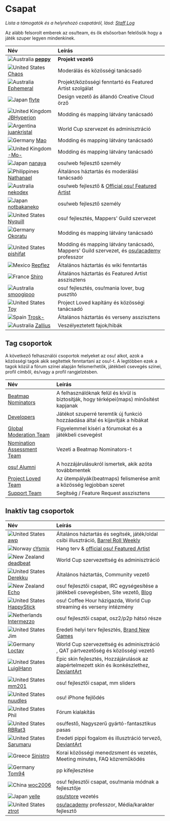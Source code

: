 # Csapat

*Lista a támogatók és a helyrehozó csapatáról, lásd: [Staff Log](/wiki/Staff_Log)*

Az alább felsorolt emberek az osu!team, és ők elsősorban felelősök hogy a játék szuper legyen mindenkinek.

| Név | Leírás |
| :-- | :-- |
| ![][flag_AU] **[peppy](https://osu.ppy.sh/users/2)** | **Projekt vezető** |
| ![][flag_US] [Chaos](https://osu.ppy.sh/users/2628870) | Moderálás és közösségi tanácsadó |
| ![][flag_AU] [Ephemeral](https://osu.ppy.sh/users/102335) | Projekt/közösségi fenntartó és Featured Artist szolgálat |
| ![][flag_JP] [flyte](https://osu.ppy.sh/users/3103765) | Design vezető ás állandó Creative Cloud örző |
| ![][flag_GB] [JBHyperion](https://osu.ppy.sh/users/4879508) | Modding és mapping látvány tanácsadó |
| ![][flag_AR] [juankristal](https://osu.ppy.sh/users/443656) | World Cup szervezet és adminisztráció |
| ![][flag_DE] [Mao](https://osu.ppy.sh/users/2204515) | Modding és mapping látvány tanácsadó |
| ![][flag_GB] [-Mo-](https://osu.ppy.sh/users/2202163) | Modding és mapping látvány tanácsadó |
| ![][flag_JP] [nanaya](https://osu.ppy.sh/users/2387883) | osu!web fejlesztő személy |
| ![][flag_PH] [Nathanael](https://osu.ppy.sh/users/2295078) | Általános háztartás és moderálási tanácsadó |
| ![][flag_AU] [nekodex](https://osu.ppy.sh/users/102) | osu!web fejlesztő & [Official osu! Featured Artist](https://osu.ppy.sh/beatmaps/artists/1) |
| ![][flag_JP] [notbakaneko](https://osu.ppy.sh/users/10751776) | osu!web fejlesztő személy |
| ![][flag_US] [Nyquill](https://osu.ppy.sh/users/682935) | osu! fejlesztés, Mappers' Guild szervezet |
| ![][flag_DE] [Okoratu](https://osu.ppy.sh/users/1623405) | Modding és mapping látvány tanácsadó |
| ![][flag_US] [pishifat](https://osu.ppy.sh/users/3178418) | Modding és mapping látvány tanácsadó, Mappers' Guild szervezet, és [osu!academy](/wiki/osu!academy)  professzor |
| ![][flag_MX] [Repflez](https://osu.ppy.sh/users/201392) | Általános háztartás és wiki fenntartás |
| ![][flag_FR] [Shiro](https://osu.ppy.sh/users/113005) | Általános háztartás és Featured Artist asszisztens |
| ![][flag_AU] [smoogipoo](https://osu.ppy.sh/users/1040328) | osu! fejlesztés, osu!mania lover, bug pusztító |
| ![][flag_US] [Toy](https://osu.ppy.sh/users/2757689) | Project Loved kapítány és közösségi tanácsadó |
| ![][flag_ES] [Trosk-](https://osu.ppy.sh/users/3469385) | Általános háztartás és verseny asszisztens |
| ![][flag_AU] [Zallius](https://osu.ppy.sh/users/55) | Veszélyeztetett fajok/hibák |

## Tag csoportok

A következő felhasználói csoportok melyeket az osu! alkot, azok a közösségi tagok akik segítettek fenntartani az osu!-t. A legtöbben ezek a tagok közül 
a fórum színei alapján felismerhetők, játékbeli csevegés színei, profil címből, és/vagy a profil rangjelzésben.

| Név | Leírás |
| :-- | :-- |
| [Beatmap Nominators](Beatmap_Nominators) | A felhasználóknak felül és kívül is biztosítják, hogy térképei(maps) minősítést kapjanak |
| [Developers](Developers) | Játékot szuperré teremtik új funkció hozzáadása által és kijavítják a hibákat |
| [Global Moderation Team](Global_Moderation_Team) | Figyelemmel kíséri a fórumokat és a játékbeli csevegést |
| [Nomination Assessment Team](Nomination_Assessment_Team) | Vezeti a Beatmap Nominators-t |
| [osu! Alumni](osu!_Alumni) | A hozzájárulásukról ismertek, akik azóta továbbmentek |
| [Project Loved Team](Project_Loved_Team) | Az ütempályák(beatmaps) felismerése amit a közösség legjobban szeret |
| [Support Team](Support_Team) | Segítség / Feature Request asszisztens |

## Inaktív tag csoportok

| Név | Leírás |
| :-- | :-- |
| ![][flag_US] [awp](https://osu.ppy.sh/users/2650) | Általános háztartás és segítsék, játék/oldal csibi illusztráció, [Barrel Roll Weekly](http://brw.twinkfish.com/) |
| ![][flag_NO] [cYsmix](https://osu.ppy.sh/users/272870) | Hang terv & [official osu! Featured Artist](https://osu.ppy.sh/beatmaps/artists/2) |
| ![][flag_NZ] [deadbeat](https://osu.ppy.sh/users/128370) | World Cup szervezettség és adminisztráció |
| ![][flag_US] [Derekku](https://osu.ppy.sh/users/91341) | Általános háztartás, Community vezető |
| ![][flag_NZ] [Echo](https://osu.ppy.sh/users/431) | osu! fejlesztői csapat, IRC egységesítése a játékbeli csevegésben, Site vezető, [Blog](http://blog.echo.sh/) |
| ![][flag_US] [HappyStick](https://osu.ppy.sh/users/256802) | osu! Coffee Hour házigazda, World Cup streaming és verseny intézmény |
| ![][flag_NL] [Intermezzo](https://osu.ppy.sh/users/136842) | osu! fejlesztői csapat, osz2/p2p hátsó része |
| ![][flag_US] Jim | Eredeti helyi terv fejlesztés, [Brand New Games](http://www.bravegamer.com/) |
| ![][flag_DE] [Loctav](https://osu.ppy.sh/users/71366) | World Cup szervezettség és adminisztráció , QAT pártvezetőség és közösségi vezető |
| ![][flag_US] [LuigiHann](https://osu.ppy.sh/users/1079) | Epic skin fejlesztés, Hozzájárulások az alapértelmezett skin és ikonkészlethez, [DeviantArt](https://luigihann.deviantart.com/) |
| ![][flag_US] [mm201](https://osu.ppy.sh/users/30655) | osu! fejlesztői csapat, mm sliders |
| ![][flag_US] [nuudles](https://osu.ppy.sh/users/21312) | osu! iPhone fejlődés |
| ![][flag_US] Phil | Fórum kialakítás |
| ![][flag_US] [RBRat3](https://osu.ppy.sh/users/307202) | osu!festő, Nagyszerű gyártó-fantasztikus pasas |
| ![][flag_US] [Sarumaru](https://osu.ppy.sh/users/9427) | Eredeti pippi fogalom és illusztráció tervező, [DeviantArt](https://sarumaru.deviantart.com/) |
| ![][flag_GR] [Sinistro](https://osu.ppy.sh/users/5530) | Korai közösségi menedzsment és vezetés, Meeting minutes, FAQ közreműködés |
| ![][flag_DE] [Tom94](https://osu.ppy.sh/users/1857058) | pp kifejlesztése |
| ![][flag_CN] [woc2006](https://osu.ppy.sh/users/1105845) | osu! fejlesztői csapat, osu!mania módnak a fejlesztője |
| ![][flag_JP] [yelle](https://osu.ppy.sh/users/4916903) | [osu!store](https://osu.ppy.sh/store/listing) vezetés |
| ![][flag_US] [ztrot](https://osu.ppy.sh/users/6347) | [osu!academy](/wiki/osu!academy) professzor, Média/karakter fejlesztő |

[flag_AR]: /wiki/shared/flag/AR.gif "Argentina"
[flag_AU]: /wiki/shared/flag/AU.gif "Australia"
[flag_DE]: /wiki/shared/flag/DE.gif "Germany"
[flag_ES]: /wiki/shared/flag/ES.gif "Spain"
[flag_FR]: /wiki/shared/flag/FR.gif "France"
[flag_NZ]: /wiki/shared/flag/NZ.gif "New Zealand"
[flag_NL]: /wiki/shared/flag/NL.gif "Netherlands"
[flag_US]: /wiki/shared/flag/US.gif "United States"
[flag_NO]: /wiki/shared/flag/NO.gif "Norway"
[flag_PH]: /wiki/shared/flag/PH.gif "Philippines"
[flag_CN]: /wiki/shared/flag/CN.gif "China"
[flag_GR]: /wiki/shared/flag/GR.gif "Greece"
[flag_JP]: /wiki/shared/flag/JP.gif "Japan"
[flag_MX]: /wiki/shared/flag/MX.gif "Mexico"
[flag_GB]: /wiki/shared/flag/GB.gif "United Kingdom"
